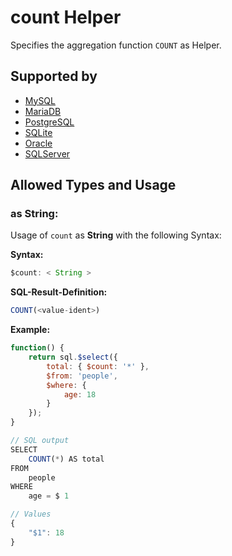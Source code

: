 # count Helper
Specifies the aggregation function `COUNT` as Helper.

## Supported by
- [MySQL](https://dev.mysql.com/doc/refman/5.7/en/group-by-functions.html#function_count)
- [MariaDB](https://mariadb.com/kb/en/library/count/)
- [PostgreSQL](https://www.postgresql.org/docs/9.5/static/functions-aggregate.html)
- [SQLite](https://sqlite.org/lang_aggfunc.html#count)
- [Oracle](https://docs.oracle.com/cd/B19306_01/server.102/b14200/functions032.htm)
- [SQLServer](https://docs.microsoft.com/en-US/sql/t-sql/functions/count-transact-sql)

## Allowed Types and Usage

### as String:

Usage of `count` as **String** with the following Syntax:

**Syntax:**

```javascript
$count: < String >
```

**SQL-Result-Definition:**
```javascript
COUNT(<value-ident>)
```

**Example:**
```javascript
function() {
    return sql.$select({
        total: { $count: '*' },
        $from: 'people',
        $where: {
            age: 18
        }
    });
}

// SQL output
SELECT
    COUNT(*) AS total
FROM
    people
WHERE
    age = $ 1

// Values
{
    "$1": 18
}
```

